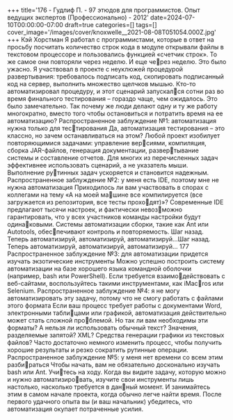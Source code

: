 +++
title='176 - Гудлиф П. - 97 этюдов для программистов. Опыт ведущих экспертов (Профессионально) - 2012'
date=2024-07-10T00:00:00-07:00
draft=true
categories=[]
tags=[]
cover_image='/images/cover/knoxwelle__2021-08-08T051054.000Z.jpg'
+++
Кэй Хорстман
Я ра­бо­тал с про­грам­ми­ста­ми, которые в ответ на просьбу посчитать количество 
строк кода в модуле открывали файлы в текстовом процессоре и пользовались 
функцией «счетчик строк». То же самое они повторяли через неделю. И еще через неделю. Это было ужасно.
Я участвовал в проекте с неуклюжей процедурой развертывания: требовалось 
подписать код, скопировать подписанный код на сервер, выполнить множество 
щелчков мышью. Кто-то автоматизировал процедуру, и этот сценарий запускался сотни раз во время финального тестирования – гораздо чаще, чем ожидалось. 
Это было замечательно.
Так почему же люди делают одну и ту же работу многократно, вместо того чтобы 
остановиться и потратить время на ее автоматизацию?
Распространенное заблуждение №1: автоматизация нужна только для тестирования
Да, автоматизация тестирования – это классно, но зачем останавливаться на 
этом? Любой проект изобилует повторяющимися задачами: управление версиями, компиляция, сборка JAR-файлов, генерация документации, развертывание системы и составление отчетов. Для многих из перечисленных задач 
эффективнее использовать сценарий, а не указатель мыши. Выполнение рутинных задач ускоряется и становится надежным.
Распространенное заблуждение №2: у меня есть IDE, поэтому мне не нужна
автоматизация
Приходилось ли вам участвовать в спорах с коллегами на тему «А на моей машине все компилируется (все загружается из репозитория, все тесты проходят)»? Современные IDE предлагают тысячи настроек, и фактически невозможно гарантировать, что у всех участников команды настройки будут одинаковыми. Системы автоматизации сборки, такие как Ant или Autotools, обеспечивают контроль и повторяемость.
Шаг назад. Теперь автоматизируй, 
автоматизируй, автоматизируй…Шаг назад. Теперь автоматизируй, автоматизируй, автоматизируй… 177
Распространенное заблуждение №3: для автоматизации придется изучать
экзотические инструменты
Можно успешно построить систему автоматизации на базе хорошего языка 
командной оболочки (например, bash или PowerShell). Если требуется взаимодействовать с веб-сайтами, воспользуйтесь такими инструментами, как iMacros или Selenium.
Распространенное заблуждение №4: я не могу автоматизировать эту задачу,
потому что не смогу работать с файлами этого формата
Если ваш процесс требует работы с документами Word, электронными таблицами или графикой, автоматизация действительно может стать сложной проблемой. Но так ли вам необходимы эти форматы? А нельзя ли использовать 
обычный текст? Значения, разделяемые запятой? XML? Средства генерации 
графики из текстовых файлов? Часто достаточно немного изменить процесс, 
чтобы получить хорошие результаты и резко сократить рутинные операции.
Распространенное заблуждение №5: у меня нет времени со всем этим разбираться
Чтобы начать, вам не обязательно досконально изучать bash или Ant. Учитесь на ходу. Когда вы видите задачу, которую можно и нужно автоматизировать, изучите свои инструменты лишь настолько, насколько требуется в данный момент. И занимайтесь этим в самом начале проекта, когда обычно легче 
найти время. После первого удачного опыта вы (и ваш начальник) убедитесь, 
что автоматизация окупает потраченные усилия.